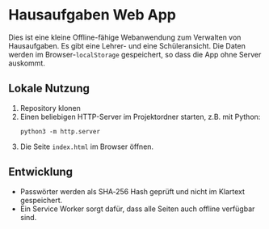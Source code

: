# Hausaufgaben Web App

Dies ist eine kleine Offline-fähige Webanwendung zum Verwalten von Hausaufgaben.
Es gibt eine Lehrer- und eine Schüleransicht. Die Daten werden im
Browser-`localStorage` gespeichert, so dass die App ohne Server auskommt.

## Lokale Nutzung

1. Repository klonen
2. Einen beliebigen HTTP-Server im Projektordner starten, z.B. mit Python:
   ```
   python3 -m http.server
   ```
3. Die Seite `index.html` im Browser öffnen.

## Entwicklung

- Passwörter werden als SHA‑256 Hash geprüft und nicht im Klartext gespeichert.
- Ein Service Worker sorgt dafür, dass alle Seiten auch offline verfügbar sind.

